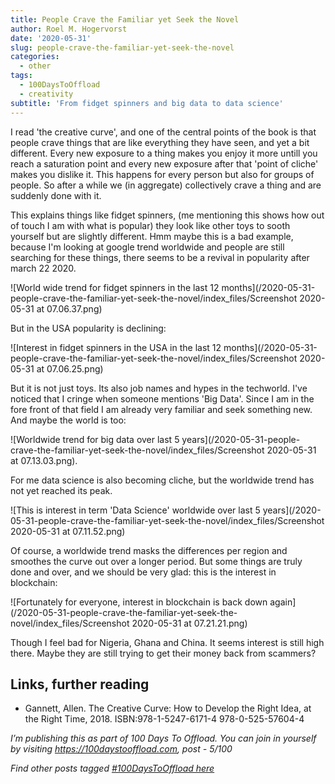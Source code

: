 ```yaml
---
title: People Crave the Familiar yet Seek the Novel
author: Roel M. Hogervorst
date: '2020-05-31'
slug: people-crave-the-familiar-yet-seek-the-novel
categories:
  - other
tags:
  - 100DaysToOffload
  - creativity
subtitle: 'From fidget spinners and big data to data science'
---
```


I read 'the creative curve', 
and one of the central points of the book is that people crave things that are like everything they have seen, and yet a bit different. Every new exposure to a thing makes you enjoy it more untill you reach a saturation point and every new exposure after that 'point of cliche' makes you dislike it. 
This happens for every person but also for groups of people. So after a while we (in aggregate) collectively crave a thing and are suddenly done with it.

This explains things like fidget spinners, (me mentioning this shows how out of touch I am with what is popular) they look like other toys to sooth yourself but are slightly different. Hmm maybe this is a bad example, because I'm looking at google trend worldwide and people are still searching for these things, there seems to be a revival in popularity after march 22 2020.

![World wide trend for fidget spinners in the last 12 months](/2020-05-31-people-crave-the-familiar-yet-seek-the-novel/index_files/Screenshot 2020-05-31 at 07.06.37.png)

But in the USA popularity is declining:

![Interest in fidget spinners in the USA in the last 12 months](/2020-05-31-people-crave-the-familiar-yet-seek-the-novel/index_files/Screenshot 2020-05-31 at 07.06.25.png)


But it is not just toys. Its also job names and hypes in the techworld. I've noticed that I cringe when someone mentions 'Big Data'. Since I am in the fore front of that field I am already very familiar and seek something new. And maybe the world is too:

![Worldwide trend for big data over last 5 years](/2020-05-31-people-crave-the-familiar-yet-seek-the-novel/index_files/Screenshot 2020-05-31 at 07.13.03.png).

For me data science is also becoming cliche, but the worldwide trend has not yet reached its peak.


![This is interest in term 'Data Science' worldwide over last 5 years](/2020-05-31-people-crave-the-familiar-yet-seek-the-novel/index_files/Screenshot 2020-05-31 at 07.11.52.png)

Of course, a worldwide trend masks the differences per region and smoothes the curve out over a longer period. But some things are truly done and over, and we should be very glad: this is the interest in blockchain:

![Fortunately for everyone, interest in blockchain is back down again](/2020-05-31-people-crave-the-familiar-yet-seek-the-novel/index_files/Screenshot 2020-05-31 at 07.21.21.png)

Though I feel bad for Nigeria, Ghana and China. It seems interest is still high there. Maybe they are still trying to get their money back from scammers?

 
## Links, further reading
- Gannett, Allen. The Creative Curve: How to Develop the Right Idea, at the Right Time, 2018. ISBN:978-1-5247-6171-4 978-0-525-57604-4


*I’m publishing this as part of 100 Days To Offload. You can join in yourself by visiting https://100daystooffload.com, post - 5/100*

*Find other posts tagged  [#100DaysToOffload here](https://notes.rmhogervorst.nl/tags/100DaysToOffload/)*

